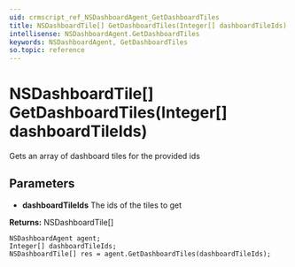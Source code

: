 ```yaml
---
uid: crmscript_ref_NSDashboardAgent_GetDashboardTiles
title: NSDashboardTile[] GetDashboardTiles(Integer[] dashboardTileIds)
intellisense: NSDashboardAgent.GetDashboardTiles
keywords: NSDashboardAgent, GetDashboardTiles
so.topic: reference
---
```


# NSDashboardTile[] GetDashboardTiles(Integer[] dashboardTileIds)

Gets an array of dashboard tiles for the provided ids

## Parameters

* **dashboardTileIds** The ids of the tiles to get

**Returns:** NSDashboardTile[]

```crmscript
NSDashboardAgent agent;
Integer[] dashboardTileIds;
NSDashboardTile[] res = agent.GetDashboardTiles(dashboardTileIds);
```

